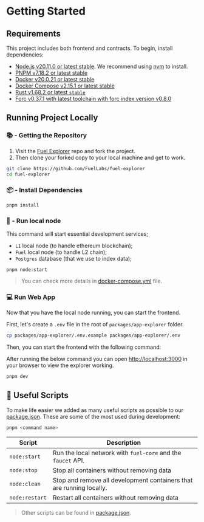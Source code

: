 # Getting Started

## Requirements

This project includes both frontend and contracts. To begin, install dependencies:

- [Node.js v20.11.0 or latest stable](https://nodejs.org/en/). We recommend using [nvm](https://github.com/nvm-sh/nvm) to install.
- [PNPM v7.18.2 or latest stable](https://pnpm.io/installation/)
- [Docker v20.0.21 or latest stable](https://docs.docker.com/get-docker/)
- [Docker Compose v2.15.1 or latest stable](https://docs.docker.com/get-docker/)
- [Rust v1.68.2 or latest `stable`](https://www.rust-lang.org/tools/install)
- [Forc v0.37.1 with latest toolchain with forc index version v0.8.0](https://install.fuel.network/latest)

## Running Project Locally

### 📚 - Getting the Repository

1. Visit the [Fuel Explorer](https://github.com/FuelLabs/fuel-explorer) repo and fork the project.
2. Then clone your forked copy to your local machine and get to work.

```sh
git clone https://github.com/FuelLabs/fuel-explorer
cd fuel-explorer
```

### 📦 - Install Dependencies

```sh
pnpm install
```

### 📒 - Run local node

This command will start essential development services;

- `L1` local node (to handle ethereum blockchain);
- `Fuel` local node (to handle L2 chain);
- `Postgres` database (that we use to index data); 

```
pnpm node:start
```

> You can check more details in [docker-compose.yml](https://github.com/FuelLabs/fuel-explorer/blob/main/docker/docker-compose.yml) file.

### 💻 Run Web App

Now that you have the local node running, you can start the frontend.

First, let's create a `.env` file in the root of `packages/app-explorer` folder.

```sh
cp packages/app-explorer/.env.example packages/app-explorer/.env
```

Then, you can start the frontend with the following command:

After running the below command you can open [http://localhost:3000](http://localhost:3000) in your browser to view the explorer working.

```sh
pnpm dev
``` 

<!-- ## Run Tests

To run all tests against the node and contract configured in `packages/app/.env` (or `packages/app/.env.test` if the file exists):

```sh
pnpm test
``` -->

## 🧰 Useful Scripts

To make life easier we added as many useful scripts as possible to our [package.json](../package.json). 
These are some of the most used during development:

```sh
pnpm <command name>
```

| Script         | Description                                                          |
| -------------- | -------------------------------------------------------------------- |
| `node:start`   | Run the local network with `fuel-core` and the `faucet` API.         |
| `node:stop`    | Stop all containers without removing data                            |
| `node:clean`   | Stop and remove all development containers that are running locally. |
| `node:restart` | Restart all containers without removing data                         |

> Other scripts can be found in [package.json](../package.json).

